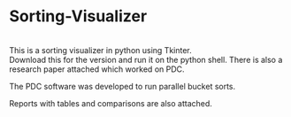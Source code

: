 # Sorting-Visualizer
<br>
This is a sorting visualizer in python using Tkinter.
<br>
Download this for the version and run it on the python shell.
There is also a research paper attached which worked on PDC.

The PDC software was developed to run parallel bucket sorts.<br>

Reports with tables and comparisons are also attached.<br>
